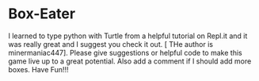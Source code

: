 # Box-Eater
I learned to type python with Turtle from a helpful tutorial on Repl.it and it was really great and I suggest you check it out. [ THe author is minermaniac447]. Please give suggestions or helpful code to make this game live up to a great potential. Also add a comment if I should add more boxes. Have Fun!!!
